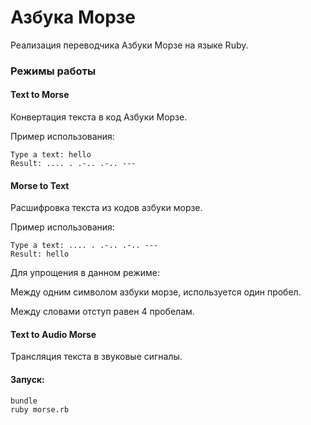 # Азбука Морзе
Реализация переводчика Азбуки Морзе на языке Ruby.

### Режимы работы

#### Text to Morse

Конвертация текста в код Азбуки Морзе.

Пример использования:

```
Type a text: hello
Result: .... . .-.. .-.. --- 
```

#### Morse to Text

Расшифровка текста из кодов азбуки морзе.

Пример использования:

```
Type a text: .... . .-.. .-.. ---
Result: hello
```

Для упрощения в данном режиме:

Между одним символом азбуки морзе, используется один пробел.

Между словами отступ равен 4 пробелам.

#### Text to Audio Morse

Трансляция текста в звуковые сигналы.

#### Запуск:

```
bundle
ruby morse.rb
```
